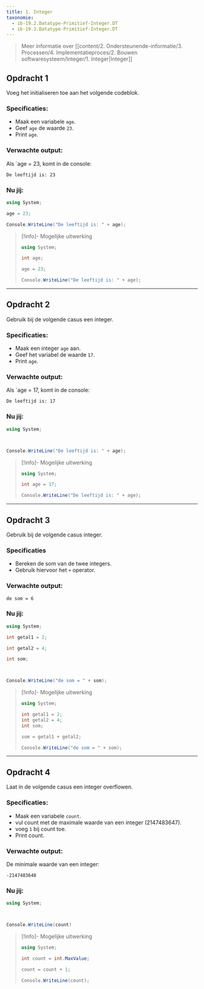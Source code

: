 ```yaml
---
title: 1. Integer
taxonomie:
  - ib-19.2.Datatype-Primitief-Integer.DT
  - ib-19.3.Datatype-Primitief-Integer.DT
---
```


> Meer informatie over [[content/2. Ondersteunende-informatie/3. Processen/4. Implementatieproces/2. Bouwen softwaresysteem/Integer/1. Integer|Integer]]

## Opdracht 1
Voeg het initialiseren toe aan het volgende codeblok.

### Specificaties:
- Maak een variabele `age`.
- Geef `age` de waarde `23`.
- Print `age`.

### Verwachte output:
Als `age = 23, komt in de console:
```
De leeftijd is: 23
```

### Nu jij:
```csharp runner
using System;

age = 23;

Console.WriteLine("De leeftijd is: " + age);
```

> [!info]- Mogelijke uitwerking
> ``` csharp
> using System;
> 
> int age;
> 
> age = 23;
> 
> Console.WriteLine("De leeftijd is: " + age);
> ```

---

## Opdracht 2
Gebruik bij de volgende casus een integer.

### Specificaties:
- Maak een integer `age` aan.
- Geef het variabel de waarde `17`.
- Print `age`.

### Verwachte output:
Als `age = 17, komt in de console:
```
De leeftijd is: 17
```

### Nu jij:
```csharp runner
using System;



Console.WriteLine("De leeftijd is: " + age);
``` 

> [!info]- Mogelijke uitwerking
> ``` csharp
>using System;
>
>int age = 17;
>
>Console.WriteLine("De leeftijd is: " + age);
> ```

---

## Opdracht 3
Gebruik bij de volgende casus integer.

### Specificaties
- Bereken de som van de twee integers.
- Gebruik hiervoor het `+` operator.

### Verwachte output:
```
de som = 6
```

### Nu jij:
``` csharp runner
using System;

int getal1 = 2;

int getal2 = 4;

int som;



Console.WriteLine("de som = " + som);
``` 

> [!info]- Mogelijke uitwerking
> ``` csharp
> using System;
> 
> int getal1 = 2;
> int getal2 = 4;
> int som;
> 
>som = getal1 + getal2;
>
> Console.WriteLine("de som = " + som);
> ```

---

## Opdracht 4
Laat in de volgende casus een integer overflowen.
### Specificaties:
- Maak een variabele `count`.
- vul count met de maximale waarde van een integer (2147483647).
- voeg `1` bij count toe.
- Print count.

### Verwachte output:
De minimale waarde van een integer:
```
-2147483648
```

### Nu jij:
```csharp runner
using System;



Console.WriteLine(count)
```

> [!info]- Mogelijke uitwerking
> ``` csharp
> using System;
> 
> int count = int.MaxValue;
> 
> count = count + 1;
> 
> Console.WriteLine(count);
> ```
